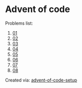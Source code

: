 # Advent of code
Problems list:
1. [01](https://github.com/samuvale95/adventOfCode2022/blob/main/src/01.py)
2. [02](https://github.com/samuvale95/adventOfCode2022/blob/main/src/02.py)
3. [03](https://github.com/samuvale95/adventOfCode2022/blob/main/src/03.py)
4. [04](https://github.com/samuvale95/adventOfCode2022/blob/main/src/04.py)
5. [05](https://github.com/samuvale95/adventOfCode2022/blob/main/src/05.py)
6. [06](https://github.com/samuvale95/adventOfCode2022/blob/main/src/06.py)
7. [07](https://github.com/samuvale95/adventOfCode2022/blob/main/src/07.py)
8. [08](https://github.com/samuvale95/adventOfCode2022/blob/main/src/08.py)

Created via: [advent-of-code-setup](https://github.com/tomfran/advent-of-code-setup)